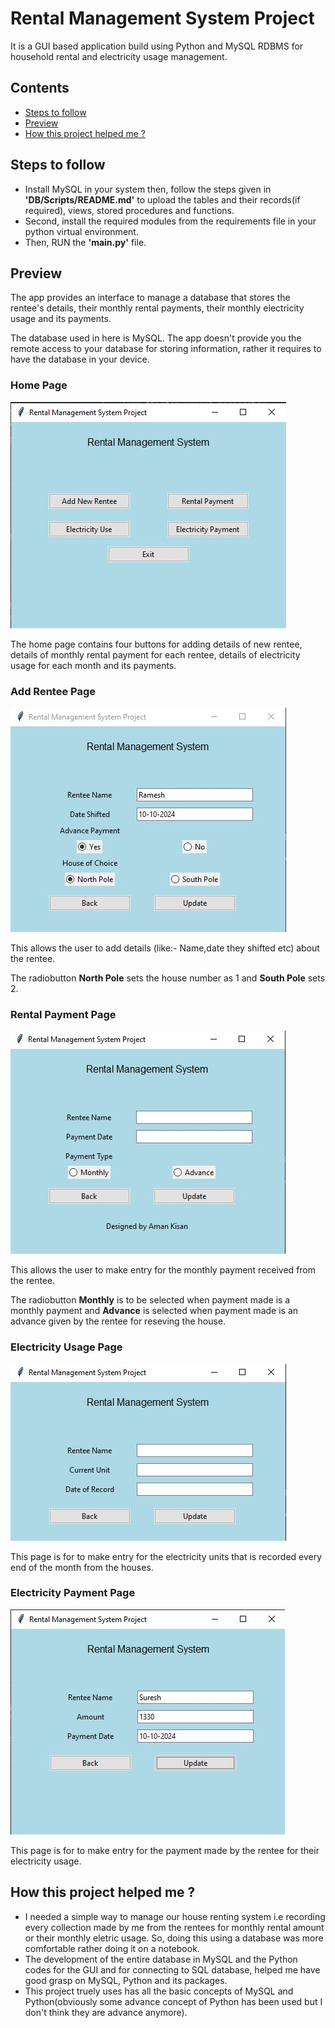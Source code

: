 
# Rental Management System Project
It is a GUI based application build using Python and MySQL RDBMS for household rental and electricity usage management.

## Contents
- [Steps to follow](https://github.com/Aman-Kisan/Rental-Management-System-Project/edit/main/README.md#steps-to-follow)
- [Preview](https://github.com/Aman-Kisan/Rental-Management-System-Project/edit/main/README.md#preview)
- [How this project helped me ?](https://github.com/Aman-Kisan/Rental-Management-System-Project/edit/main/README.md#how-this-project-helped-me-?)

## Steps to follow

- Install MySQL in your system then, follow the steps given in **'DB/Scripts/README.md'** to upload the tables and their records(if required), views, stored procedures and functions.
- Second, install the required modules from the requirements file in your python virtual environment.
- Then, RUN the **'main.py'** file.


## Preview

The app provides an interface to manage a database that stores the rentee's details, their monthly rental payments, their monthly electricity usage and its payments.

The database used in here is MySQL. The app doesn't provide you the remote access to your database for storing information, rather it requires to have the database in your device.

### Home Page 
![](https://github.com/Aman-Kisan/Rental-Management-System-Project/blob/main/screenshots/home_page.jpg)

The home page contains four buttons for adding details of new rentee, details of monthly rental payment for each rentee, details of electricity usage for each month and its payments.

### Add Rentee Page

![](https://github.com/Aman-Kisan/Rental-Management-System-Project/blob/main/screenshots/add_rentee_page.jpg)

This allows the user to add details (like:- Name,date they shifted etc) about the rentee.

The radiobutton <strong>North Pole</strong> sets the house number as 1 and <strong>South Pole</strong> sets 2.

### Rental Payment Page

![](https://github.com/Aman-Kisan/Rental-Management-System-Project/blob/main/screenshots/rental_payment_page.jpg)

This allows the user to make entry for the monthly payment received from the rentee.

The radiobutton <strong>Monthly</strong> is to be selected when payment made is a monthly payment and <strong>Advance</strong> is selected when payment made is an advance given by the rentee for reseving the house.

### Electricity Usage Page

![](https://github.com/Aman-Kisan/Rental-Management-System-Project/blob/main/screenshots/electricity_use_page.jpg)

This page is for to make entry for the electricity units that is recorded every end of the month from the houses.

### Electricity Payment Page

![](https://github.com/Aman-Kisan/Rental-Management-System-Project/blob/main/screenshots/electricity_payment_page.jpg)

This page is for to make entry for the payment made by the rentee for their electricity usage.

## How this project helped me ?

- I needed a simple way to manage our house renting system i.e recording every collection made by me from the rentees for monthly rental amount or their monthly eletric usage. So, doing this using a database was more comfortable rather doing it on a notebook.
- The development of the entire database in MySQL and the Python codes for the GUI and for connecting to SQL database, helped me have good grasp on MySQL, Python and its packages.
- This project truely uses has all the basic concepts of MySQL and Python(obviously some advance concept of Python has been used but I don't think they are advance anymore).
